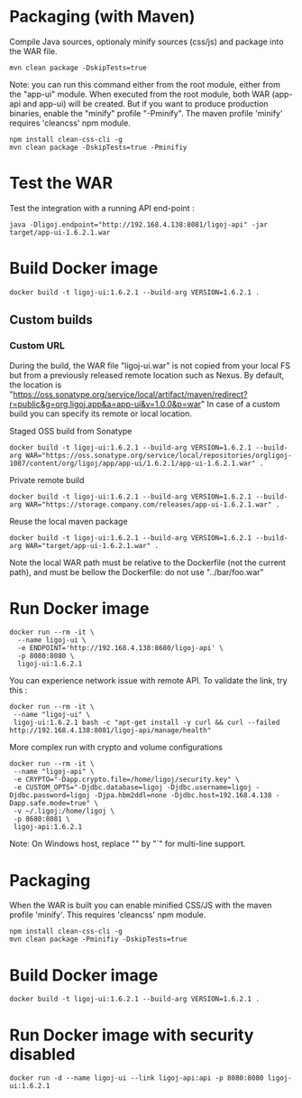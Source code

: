 # Packaging (with Maven)
Compile Java sources, optionaly minify sources (css/js) and package into the WAR file.
```
mvn clean package -DskipTests=true
```
Note: you can run this command either from the root module, either from the "app-ui" module. When executed from the root module, both WAR (app-api and app-ui) will be created. But if you want to produce production binaries, enable the "minify" profile "-Pminify".
The maven profile 'minify' requires 'cleancss' npm module.
```
npm install clean-css-cli -g
mvn clean package -DskipTests=true -Pminifiy
```

# Test the WAR
Test the integration with a running API end-point :
```
java -Dligoj.endpoint="http://192.168.4.138:8081/ligoj-api" -jar target/app-ui-1.6.2.1.war
```

# Build Docker image
```
docker build -t ligoj-ui:1.6.2.1 --build-arg VERSION=1.6.2.1 .
```

## Custom builds
### Custom URL
During the build, the WAR file "ligoj-ui.war" is not copied from your local FS but from a previously released remote location such as Nexus.
By default, the location is "https://oss.sonatype.org/service/local/artifact/maven/redirect?r=public&g=org.ligoj.app&a=app-ui&v=1.0.0&p=war"
In case of a custom build you can specify its remote or local location.

Staged OSS build from Sonatype
```
docker build -t ligoj-ui:1.6.2.1 --build-arg VERSION=1.6.2.1 --build-arg WAR="https://oss.sonatype.org/service/local/repositories/orgligoj-1087/content/org/ligoj/app/app-ui/1.6.2.1/app-ui-1.6.2.1.war" .
```

Private remote build
```
docker build -t ligoj-ui:1.6.2.1 --build-arg VERSION=1.6.2.1 --build-arg WAR="https://storage.company.com/releases/app-ui-1.6.2.1.war" .
```

Reuse the local maven package
```
docker build -t ligoj-ui:1.6.2.1 --build-arg VERSION=1.6.2.1 --build-arg WAR="target/app-ui-1.6.2.1.war" .
```
Note the local WAR path must be relative to the Dockerfile (not the current path), and must be bellow the Dockerfile: do not use "../bar/foo.war"

# Run Docker image

```
docker run --rm -it \
  --name ligoj-ui \
  -e ENDPOINT='http://192.168.4.138:8680/ligoj-api' \
  -p 8080:8080 \
  ligoj-ui:1.6.2.1 
```

You can experience network issue with remote API. To validate the link, try this :
```
docker run --rm -it \
 --name "ligoj-ui" \
 ligoj-ui:1.6.2.1 bash -c "apt-get install -y curl && curl --failed http://192.168.4.138:8081/ligoj-api/manage/health"
```

More complex run with crypto and volume configurations
```
docker run --rm -it \
 --name "ligoj-api" \
 -e CRYPTO="-Dapp.crypto.file=/home/ligoj/security.key" \
 -e CUSTOM_OPTS="-Djdbc.database=ligoj -Djdbc.username=ligoj -Djdbc.password=ligoj -Djpa.hbm2ddl=none -Djdbc.host=192.168.4.138 -Dapp.safe.mode=true" \
 -v ~/.ligoj:/home/ligoj \
 -p 8680:8081 \
 ligoj-api:1.6.2.1
```
Note: On Windows host, replace "\" by "`" for multi-line support.


# Packaging
When the WAR is built you can enable minified CSS/JS with the maven profile 'minify'. This requires 'cleancss' npm module.
```
npm install clean-css-cli -g
mvn clean package -Pminifiy -DskipTests=true
```

# Build Docker image
```
docker build -t ligoj-ui:1.6.2.1 --build-arg VERSION=1.6.2.1 .
```
# Run Docker image with security disabled
```
docker run -d --name ligoj-ui --link ligoj-api:api -p 8080:8080 ligoj-ui:1.6.2.1 
```